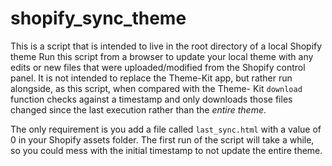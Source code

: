 # shopify_sync_theme

This is a script that is intended to live in the root directory of a local Shopify theme
Run this script from a browser to update your local theme with any edits or new files
that were uploaded/modified from the Shopify control panel. It is not intended to replace
the Theme-Kit app, but rather run alongside, as this script, when compared with the Theme-
Kit `download` function checks against a timestamp and only downloads those files changed 
since the last execution rather than the *entire theme*.

The only requirement is you add a file called `last_sync.html` with a value of 0 in your
Shopify assets folder. The first run of the script will take a while, so you could mess
with the initial timestamp to not update the entire theme.

